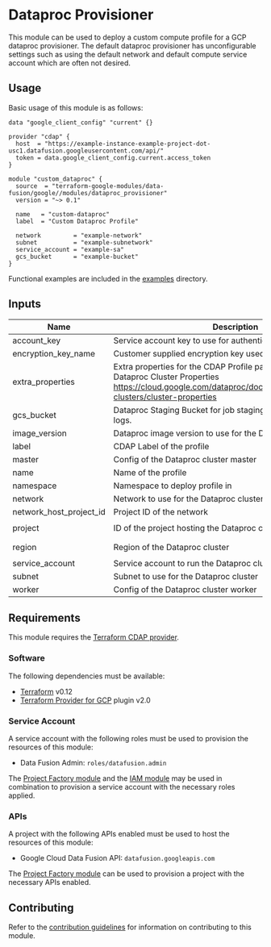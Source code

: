 # Dataproc Provisioner

This module can be used to deploy a custom compute profile for a GCP dataproc
provisioner. The default dataproc provisioner has unconfigurable settings such
as using the default network and default compute service account which are often
not desired.

## Usage

Basic usage of this module is as follows:

```hcl
data "google_client_config" "current" {}

provider "cdap" {
  host  = "https://example-instance-example-project-dot-usc1.datafusion.googleusercontent.com/api/"
  token = data.google_client_config.current.access_token
}

module "custom_dataproc" {
  source  = "terraform-google-modules/data-fusion/google//modules/dataproc_provisioner"
  version = "~> 0.1"

  name   = "custom-dataproc"
  label  = "Custom Dataproc Profile"

  network         = "example-network"
  subnet          = "example-subnetwork"
  service_account = "example-sa"
  gcs_bucket      = "example-bucket"
}
```

Functional examples are included in the
[examples](../../examples/) directory.

<!-- BEGINNING OF PRE-COMMIT-TERRAFORM DOCS HOOK -->
## Inputs

| Name | Description | Type | Default | Required |
|------|-------------|:----:|:-----:|:-----:|
| account\_key | Service account key to use for authentication | string | `""` | no |
| encryption\_key\_name | Customer supplied encryption key used by the Dataproc cluster | string | `""` | no |
| extra\_properties | Extra properties for the CDAP Profile payload. This can include Dataproc Cluster Properties https://cloud.google.com/dataproc/docs/concepts/configuring-clusters/cluster-properties | map(string) | `<map>` | no |
| gcs\_bucket | Dataproc Staging Bucket for job staging job artifacts and driver logs. | string | `""` | no |
| image\_version | Dataproc image version to use for the Dataproc cluster | string | `""` | no |
| label | CDAP Label of the profile | string | n/a | yes |
| master | Config of the Dataproc cluster master | object | `<map>` | no |
| name | Name of the profile | string | n/a | yes |
| namespace | Namespace to deploy profile in | string | `"default"` | no |
| network | Network to use for the Dataproc cluster | string | `"default"` | no |
| network\_host\_project\_id | Project ID of the network | string | `""` | no |
| project | ID of the project hosting the Dataproc cluster | string | `"auto-detect"` | no |
| region | Region of the Dataproc cluster | string | `"auto-detect"` | no |
| service\_account | Service account to run the Dataproc cluster as | string | `""` | no |
| subnet | Subnet to use for the Dataproc cluster | string | `""` | no |
| worker | Config of the Dataproc cluster worker | object | `<map>` | no |

<!-- END OF PRE-COMMIT-TERRAFORM DOCS HOOK -->

## Requirements

This module requires the
[Terraform CDAP provider](https://googlecloudplatform.github.io/terraform-provider-cdap/).

### Software

The following dependencies must be available:

- [Terraform][terraform] v0.12
- [Terraform Provider for GCP][terraform-provider-gcp] plugin v2.0

### Service Account

A service account with the following roles must be used to provision
the resources of this module:

- Data Fusion Admin: `roles/datafusion.admin`

The [Project Factory module][project-factory-module] and the
[IAM module][iam-module] may be used in combination to provision a
service account with the necessary roles applied.

### APIs

A project with the following APIs enabled must be used to host the
resources of this module:

- Google Cloud Data Fusion API: `datafusion.googleapis.com`

The [Project Factory module][project-factory-module] can be used to
provision a project with the necessary APIs enabled.

## Contributing

Refer to the [contribution guidelines](./CONTRIBUTING.md) for
information on contributing to this module.

[iam-module]: https://registry.terraform.io/modules/terraform-google-modules/iam/google
[project-factory-module]: https://registry.terraform.io/modules/terraform-google-modules/project-factory/google
[terraform-provider-gcp]: https://www.terraform.io/docs/providers/google/index.html
[terraform]: https://www.terraform.io/downloads.html
